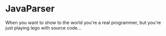# JavaParser
When you want to show to the world you're a real programmer, but you're just playing lego with source code...